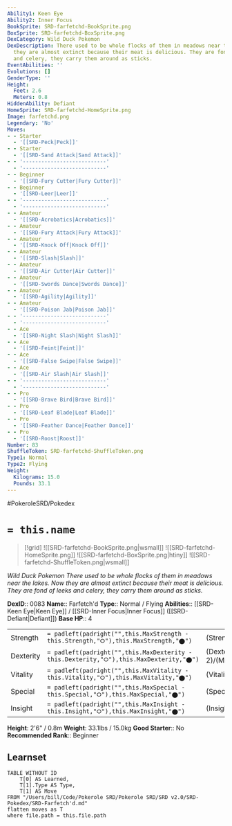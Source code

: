 ```yaml
---
Ability1: Keen Eye
Ability2: Inner Focus
BookSprite: SRD-farfetchd-BookSprite.png
BoxSprite: SRD-farfetchd-BoxSprite.png
DexCategory: Wild Duck Pokemon
DexDescription: There used to be whole flocks of them in meadows near the lakes. Now
  they are almost extinct because their meat is delicious. They are fond of leeks
  and celery, they carry them around as sticks.
EventAbilities: ''
Evolutions: []
GenderType: ''
Height:
  Feet: 2.6
  Meters: 0.8
HiddenAbility: Defiant
HomeSprite: SRD-farfetchd-HomeSprite.png
Image: farfetchd.png
Legendary: 'No'
Moves:
- - Starter
  - '[[SRD-Peck|Peck]]'
- - Starter
  - '[[SRD-Sand Attack|Sand Attack]]'
- - '---------------------------'
  - '---------------------------'
- - Beginner
  - '[[SRD-Fury Cutter|Fury Cutter]]'
- - Beginner
  - '[[SRD-Leer|Leer]]'
- - '---------------------------'
  - '---------------------------'
- - Amateur
  - '[[SRD-Acrobatics|Acrobatics]]'
- - Amateur
  - '[[SRD-Fury Attack|Fury Attack]]'
- - Amateur
  - '[[SRD-Knock Off|Knock Off]]'
- - Amateur
  - '[[SRD-Slash|Slash]]'
- - Amateur
  - '[[SRD-Air Cutter|Air Cutter]]'
- - Amateur
  - '[[SRD-Swords Dance|Swords Dance]]'
- - Amateur
  - '[[SRD-Agility|Agility]]'
- - Amateur
  - '[[SRD-Poison Jab|Poison Jab]]'
- - '---------------------------'
  - '---------------------------'
- - Ace
  - '[[SRD-Night Slash|Night Slash]]'
- - Ace
  - '[[SRD-Feint|Feint]]'
- - Ace
  - '[[SRD-False Swipe|False Swipe]]'
- - Ace
  - '[[SRD-Air Slash|Air Slash]]'
- - '---------------------------'
  - '---------------------------'
- - Pro
  - '[[SRD-Brave Bird|Brave Bird]]'
- - Pro
  - '[[SRD-Leaf Blade|Leaf Blade]]'
- - Pro
  - '[[SRD-Feather Dance|Feather Dance]]'
- - Pro
  - '[[SRD-Roost|Roost]]'
Number: 83
ShuffleToken: SRD-farfetchd-ShuffleToken.png
Type1: Normal
Type2: Flying
Weight:
  Kilograms: 15.0
  Pounds: 33.1
---
```


#PokeroleSRD/Pokedex

# `= this.name`

> [!grid]
> ![[SRD-farfetchd-BookSprite.png|wsmall]]
> ![[SRD-farfetchd-HomeSprite.png]]
> ![[SRD-farfetchd-BoxSprite.png|htiny]]
> ![[SRD-farfetchd-ShuffleToken.png|wsmall]]


*Wild Duck Pokemon*
*There used to be whole flocks of them in meadows near the lakes. Now they are almost extinct because their meat is delicious. They are fond of leeks and celery, they carry them around as sticks.*

**DexID**:: 0083
**Name**:: Farfetch'd
**Type**:: Normal / Flying
**Abilities**:: [[SRD-Keen Eye|Keen Eye]] / [[SRD-Inner Focus|Inner Focus]] ([[SRD-Defiant|Defiant]])
**Base HP**:: 4

|           |                                                                                        |                                          |
| --------- | -------------------------------------------------------------------------------------- | ---------------------------------------- |
| Strength  | `= padleft(padright("",this.MaxStrength - this.Strength,"⭘"),this.MaxStrength,"⬤")`    | (Strength::2)/(MaxStrength::5)   |
| Dexterity | `= padleft(padright("",this.MaxDexterity - this.Dexterity,"⭘"),this.MaxDexterity,"⬤")` | (Dexterity:: 2)/(MaxDexterity::4) |
| Vitality  | `= padleft(padright("",this.MaxVitality - this.Vitality,"⭘"),this.MaxVitality,"⬤")`    | (Vitality::2)/(MaxVitality::4)   |
| Special   | `= padleft(padright("",this.MaxSpecial - this.Special,"⭘"),this.MaxSpecial,"⬤")`       | (Special::2)/(MaxSpecial::4)     |
| Insight   | `= padleft(padright("",this.MaxInsight - this.Insight,"⭘"),this.MaxInsight,"⬤")`       | (Insight::2)/(MaxInsight::4)     |

**Height**: 2'6" / 0.8m
**Weight**: 33.1lbs / 15.0kg
**Good Starter**:: No
**Recommended Rank**:: Beginner

## Learnset

```dataview
TABLE WITHOUT ID
    T[0] AS Learned,
    T[1].Type AS Type,
    T[1] AS Move
FROM "/Users/bill/Code/Pokerole SRD/Pokerole SRD/SRD v2.0/SRD-Pokedex/SRD-Farfetch'd.md"
flatten moves as T
where file.path = this.file.path
```
